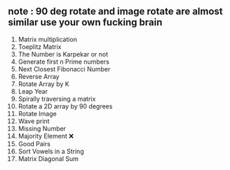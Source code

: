 ## note : 90 deg rotate and image rotate are almost similar use your own fucking brain 


1. Matrix multiplication 
2. Toeplitz Matrix 
3. The Number is Karpekar or not 
4. Generate first n Prime numbers 
5. Next Closest Fibonacci Number 
6. Reverse Array 
7. Rotate Array by K 
8. Leap Year 
9. Spirally traversing a matrix 
10. Rotate a 2D array by 90 degrees 
11. Rotate Image 
12. Wave print 
13. Missing Number 
14. Majority Element ❌
15. Good Pairs 
16. Sort Vowels in a String 
17. Matrix Diagonal Sum 

